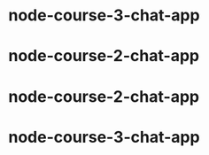 # node-course-3-chat-app
# node-course-2-chat-app
# node-course-2-chat-app
# node-course-3-chat-app
